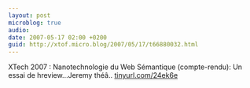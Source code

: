```yaml
---
layout: post
microblog: true
audio: 
date: 2007-05-17 02:00 +0200
guid: http://xtof.micro.blog/2007/05/17/t66880032.html
---
```

XTech 2007 : Nanotechnologie du Web Sémantique (compte-rendu): Un essai de hreview...Jeremy théâ.. [tinyurl.com/24ek6e](http://tinyurl.com/24ek6e)

